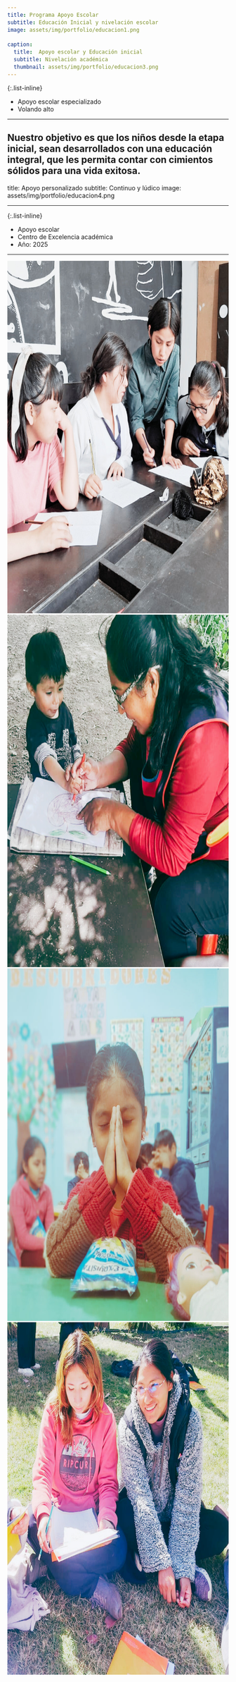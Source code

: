 ```yaml
---
title: Programa Apoyo Escolar
subtitle: Educación Inicial y nivelación escolar
image: assets/img/portfolio/educacion1.png

caption:
  title:  Apoyo escolar y Educación inicial
  subtitle: Nivelación académica 
  thumbnail: assets/img/portfolio/educacion3.png
---
```


{:.list-inline}
- Apoyo escolar especializado
- Volando alto

---
Nuestro objetivo es que los niños desde la etapa inicial, sean desarrollados con una educación integral, que les permita contar con cimientos sólidos para una vida exitosa.
---

title: Apoyo personalizado
subtitle: Continuo y lúdico
image: assets/img/portfolio/educacion4.png

---

{:.list-inline}
- Apoyo escolar
- Centro de Excelencia académica
- Año: 2025
---

<!DOCTYPE html>
<html lang="es">
<head>
  <meta charset="UTF-8">
  <meta name="viewport" content="width=device-width, initial-scale=1.0">
  <title>Carrusel Automático</title>
  <!-- Enlace al CSS -->
  <link rel="stylesheet" href="css/style.css">
</head>
<body>

  <!-- Carrusel -->
  <div class="carousel">
    <div class="slides">
      <img src="assets/img/portfolio/educacion7.png" alt="Imagen 1" width="800" height="800">
      <img src="assets/img/portfolio/educacion9.png" alt="Imagen 2" width="800" height="800">
      <img src="assets/img/portfolio/educacion4.png" alt="Imagen 3" width="800" height="800">
      <img src="assets/img/portfolio/educacion6.png" alt="Imagen 4" width="800" height="800">
    </div>
  </div>

  <!-- Enlace al JS -->
  <script src="js/script.js"></script>
</body>
</html>
